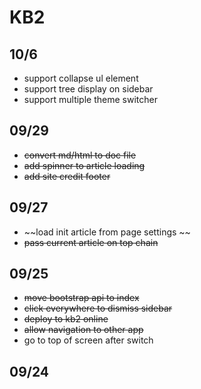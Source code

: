 # KB2

## 10/6

- support collapse ul element
- support tree display on sidebar
- support multiple theme switcher

## 09/29

- ~~convert md/html to doc file~~
- ~~add spinner to article loading~~
- ~~add site credit footer~~

## 09/27

- ~~load init article from page settings ~~
- ~~pass current article on top chain~~

## 09/25

- ~~move bootstrap api to index~~
- ~~click everywhere to dismiss sidebar~~
- ~~deploy to kb2 online~~
- ~~allow navigation to other app~~
- go to top of screen after switch

## 09/24 

